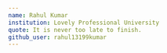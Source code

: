 ```yaml
---
name: Rahul Kumar
institution: Lovely Professional University
quote: It is never too late to finish.
github_user: rahul13199kumar
---
```

